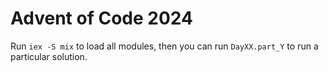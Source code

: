 # Advent of Code 2024

Run `iex -S mix` to load all modules, then you can run `DayXX.part_Y` to run a particular solution.
